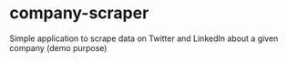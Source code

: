 # company-scraper
Simple application to scrape data on Twitter and LinkedIn about a given company (demo purpose)
